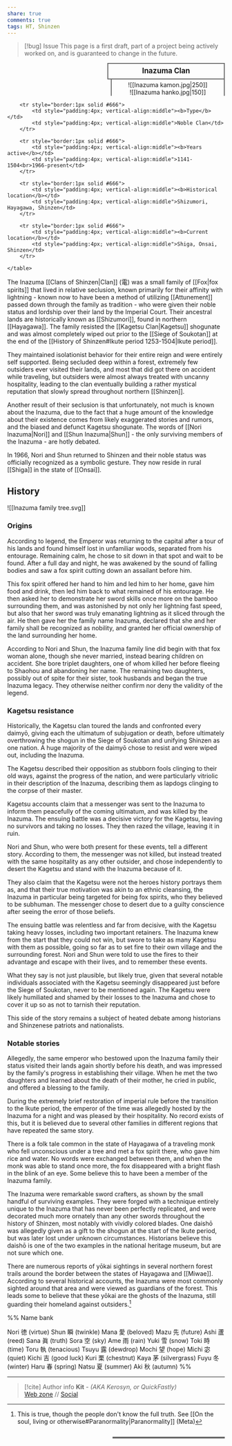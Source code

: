 ```yaml
---
share: true
comments: true
tags: HT, Shinzen
---
```

> [!bug] Issue
> This page is a first draft, part of a project being actively worked on, and is guaranteed to change in the future.

<div>
  <span style="float:right; width:260px; margin-left:14px; border:2px solid #666; line-height:1.5; font-weight:bold; font-size:larger; text-align:center; padding:4px">Inazuma Clan</span>
  </div>

  <span style="float:right; clear:right; width:260px; margin-left:14px; border-left:2px solid #666; border-right:2px solid #666; text-align:center; padding-top:4px">![[Inazuma kamon.jpg|250]]<br>![[Inazuma hanko.jpg|150]]</span>

  <div class="" style="float:right; clear:right">
    <table class="" style="float:right; clear:right; width:260px; margin-left:14px; margin-bottom:7px; border:2px solid #666; border-collapse:collapse; line-height:1.5; font-size:small">
	
		<tr style="border:1px solid #666">
			<td style="padding:4px; vertical-align:middle"><b>Type</b></td>
			<td style="padding:4px; vertical-align:middle">Noble Clan</td>
		</tr>
		
		<tr style="border:1px solid #666">
			<td style="padding:4px; vertical-align:middle"><b>Years active</b></td>
			<td style="padding:4px; vertical-align:middle">1141-1504<br>1966-present</td>
		</tr>
		
		<tr style="border:1px solid #666">
			<td style="padding:4px; vertical-align:middle"><b>Historical location</b></td>
			<td style="padding:4px; vertical-align:middle">Shizumori, Hayagawa, Shinzen</td>
		</tr>
		
		<tr style="border:1px solid #666">
			<td style="padding:4px; vertical-align:middle"><b>Current location</b></td>
			<td style="padding:4px; vertical-align:middle">Shiga, Onsai, Shinzen</td>
		</tr>
	
    </table>
  </div>

The Inazuma [[Clans of Shinzen|Clan]] (電) was a small family of [[Fox|fox spirits]] that lived in relative seclusion, known primarily for their affinity with lightning - known now to have been a method of utilizing [[Attunement]] passed down through the family as tradition - who were given their noble status and lordship over their land by the Imperial Court. Their ancestral lands are historically known as [[Shizumori]], found in northern [[Hayagawa]]. The family resisted the [[Kagetsu Clan|Kagetsu]] shogunate and was almost completely wiped out prior to the [[Siege of Soukotan]] at the end of the [[History of Shinzen#Ikute period 1253-1504|Ikute period]].

They maintained isolationist behavior for their entire reign and were entirely self supported. Being secluded deep within a forest, extremely few outsiders ever visited their lands, and most that did got there on accident while traveling, but outsiders were almost always treated with uncanny hospitality, leading to the clan eventually building a rather mystical reputation that slowly spread throughout northern [[Shinzen]].

Another result of their seclusion is that unfortunately, not much is known about the Inazuma, due to the fact that a huge amount of the knowledge about their existence comes from likely exaggerated stories and rumors, and the biased and defunct Kagetsu shogunate. The words of [[Nori Inazuma|Nori]] and [[Shun Inazuma|Shun]] - the only surviving members of the Inazuma - are hotly debated.

In 1966, Nori and Shun returned to Shinzen and their noble status was officially recognized as a symbolic gesture. They now reside in rural [[Shiga]] in the state of [[Onsai]].

## History

![[Inazuma family tree.svg]]

### Origins

According to legend, the Emperor was returning to the capital after a tour of his lands and found himself lost in unfamiliar woods, separated from his entourage. Remaining calm, he chose to sit down in that spot and wait to be found. After a full day and night, he was awakened by the sound of falling bodies and saw a fox spirit cutting down an assailant before him.

This fox spirit offered her hand to him and led him to her home, gave him food and drink, then led him back to what remained of his entourage. He then asked her to demonstrate her sword skills once more on the bamboo surrounding them, and was astonished by not only her lightning fast speed, but also that her sword was truly emanating lightning as it sliced through the air. He then gave her the family name Inazuma, declared that she and her family shall be recognized as nobility, and granted her official ownership of the land surrounding her home.

According to Nori and Shun, the Inazuma family line did begin with that fox woman alone, though she never married, instead bearing children on accident. She bore triplet daughters, one of whom killed her before fleeing to Shaohou and abandoning her name. The remaining two daughters, possibly out of spite for their sister, took husbands and began the true Inazuma legacy. They otherwise neither confirm nor deny the validity of the legend.

### Kagetsu resistance

Historically, the Kagetsu clan toured the lands and confronted every daimyō, giving each the ultimatum of subjugation or death, before ultimately overthrowing the shogun in the Siege of Soukotan and unifying Shinzen as one nation. A huge majority of the daimyō chose to resist and were wiped out, including the Inazuma.

The Kagetsu described their opposition as stubborn fools clinging to their old ways, against the progress of the nation, and were particularly vitriolic in their description of the Inazuma, describing them as lapdogs clinging to the corpse of their master.

Kagetsu accounts claim that a messenger was sent to the Inazuma to inform them peacefully of the coming ultimatum, and was killed by the Inazuma. The ensuing battle was a decisive victory for the Kagetsu, leaving no survivors and taking no losses. They then razed the village, leaving it in ruin.

Nori and Shun, who were both present for these events, tell a different story. According to them, the messenger was not killed, but instead treated with the same hospitality as any other outsider, and chose independently to desert the Kagetsu and stand with the Inazuma because of it.

They also claim that the Kagetsu were not the heroes history portrays them as, and that their true motivation was akin to an ethnic cleansing, the Inazuma in particular being targeted for being fox spirits, who they believed to be subhuman. The messenger chose to desert due to a guilty conscience after seeing the error of those beliefs.

The ensuing battle was relentless and far from decisive, with the Kagetsu taking heavy losses, including two important retainers. The Inazuma knew from the start that they could not win, but swore to take as many Kagetsu with them as possible, going so far as to set fire to their own village and the surrounding forest. Nori and Shun were told to use the fires to their advantage and escape with their lives, and to remember these events.

What they say is not just plausible, but likely true, given that several notable individuals associated with the Kagetsu seemingly disappeared just before the Siege of Soukotan, never to be mentioned again. The Kagetsu were likely humiliated and shamed by their losses to the Inazuma and chose to cover it up so as not to tarnish their reputation.

This side of the story remains a subject of heated debate among historians and Shinzenese patriots and nationalists.

### Notable stories

Allegedly, the same emperor who bestowed upon the Inazuma family their status visited their lands again shortly before his death, and was impressed by the family's progress in establishing their village. When he met the two daughters and learned about the death of their mother, he cried in public, and offered a blessing to the family.

During the extremely brief restoration of imperial rule before the transition to the Ikute period, the emperor of the time was allegedly hosted by the Inazuma for a night and was pleased by their hospitality. No record exists of this, but it is believed due to several other families in different regions that have repeated the same story.

There is a folk tale common in the state of Hayagawa of a traveling monk who fell unconscious under a tree and met a fox spirit there, who gave him rice and water. No words were exchanged between them, and when the monk was able to stand once more, the fox disappeared with a bright flash in the blink of an eye. Some believe this to have been a member of the Inazuma family.

The Inazuma were remarkable sword crafters, as shown by the small handful of surviving examples. They were forged with a technique entirely unique to the Inazuma that has never been perfectly replicated, and were decorated much more ornately than any other swords throughout the history of Shinzen, most notably with vividly colored blades. One daishō was allegedly given as a gift to the shogun at the start of the Ikute period, but was later lost under unknown circumstances. Historians believe this daishō is one of the two examples in the national heritage museum, but are not sure which one.

There are numerous reports of yōkai sightings in several northern forest trails around the border between the states of Hayagawa and [[Miwae]]. According to several historical accounts, the Inazuma were most commonly sighted around that area and were viewed as guardians of the forest. This leads some to believe that these yōkai are the ghosts of the Inazuma, still guarding their homeland against outsiders.[^1]

[^1]: This is true, though the people don't know the full truth. See [[On the soul, living or otherwise#Paranormality|Paranormality]] (Meta)

%% Name bank

Nori 徳 (virtue)
Shun 瞬 (twinkle)
Mana 愛 (beloved)
Mazu 先 (future)
Ashi 蘆 (reed)
Sana 眞 (truth)
Sora 空 (sky)
Ame 雨 (rain)
Yuki 雪 (snow)
Toki 時 (time)
Toru 執 (tenacious)
Tsuyu 露 (dewdrop)
Mochi 望 (hope)
Michi 宓 (quiet)
Kichi 吉 (good luck)
Kuri 栗 (chestnut)
Kaya 茅 (silvergrass)
Fuyu 冬 (winter)
Haru 春 (spring)
Natsu 夏 (summer)
Aki 秋 (autumn)
%%

-----
> [!cite] Author info
> **Kit** - *(AKA Kerosyn, or QuickFastly)*\
> [Web zone](https://kerosyn.link) // [Social](https://m.tripulse.link/@kit)
